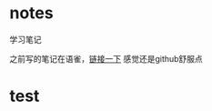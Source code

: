 # notes
学习笔记

之前写的笔记在语雀，[链接一下](https://www.yuque.com/docs/share/2025f3fd-50a0-4698-b49b-570829b3eb25?#)
感觉还是github舒服点

# test
